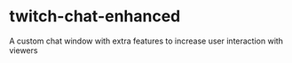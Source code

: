 # twitch-chat-enhanced
A custom chat window with extra features to increase user interaction with viewers
